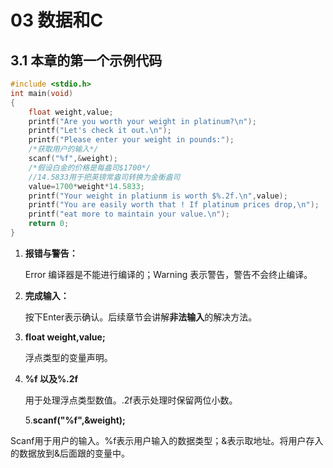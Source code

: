 # 03 数据和C

## 3.1 本章的第一个示例代码

```c
#include <stdio.h>
int main(void)
{
    float weight,value;
    printf("Are you worth your weight in platinum?\n");
    printf("Let's check it out.\n");
    printf("Please enter your weight in pounds:");
    /*获取用户的输入*/
    scanf("%f",&weight);
    /*假设白金的价格是每盎司$1700*/
    //14.5833用于把英镑常盎司转换为金衡盎司
    value=1700*weight*14.5833;
    printf("Your weight in platiunm is worth $%.2f.\n",value);
    printf("You are easily worth that ! If platinum prices drop,\n");
    printf("eat more to maintain your value.\n");
    return 0;
} 
```

1. **报错与警告：**

   Error 编译器是不能进行编译的；Warning 表示警告，警告不会终止编译。

2. **完成输入：**

   按下Enter表示确认。后续章节会讲解**非法输入**的解决方法。

3. **float weight,value;**

   浮点类型的变量声明。

4. **%f 以及%.2f**

   用于处理浮点类型数值。.2f表示处理时保留两位小数。

   5.**scanf("%f",&weight);**

​	  Scanf用于用户的输入。%f表示用户输入的数据类型；&表示取地址。将用户存入的数据放到&后面跟的变量中。





